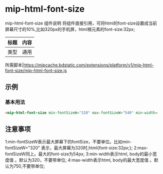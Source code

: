 # mip-html-font-size

mip-html-font-size 组件说明 将组件直接引用，可将html的font-size设置成当前屏幕尺寸的10%,比如320px的手机屏，html根元素的font-size:32px;

标题|内容
----|----
类型|通用

所需脚本|https://mipcache.bdstatic.com/extensions/platform/v1/mip-html-font-size/mip-html-font-size.js

## 示例

### 基本用法
```html
<mip-html-font-size min-fontSizeW="320" max-fontSizeW="540" min-width='320' max-width='750'></mip-html-font-size>
```



## 注意事项
1:min-fontSizeW表示最大屏幕下的fontSize，不要单位。比如min-fontSizeW="320" 表示，最大屏幕为320时,html{font-size:32px;};
2:max-fontSizeW同上。最大的font-size为54px;
3:min-width表示html, body的最小宽度值 。默认为320，不要带单位;
4:max-width表示html, body的最大宽度值 。默认为750,不要带单位;
